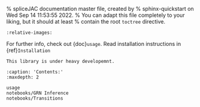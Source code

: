 % spliceJAC documentation master file, created by
% sphinx-quickstart on Wed Sep 14 11:53:55 2022.
% You can adapt this file completely to your liking, but it should at least
% contain the root `toctree` directive.

```{include} ../../README.md
:relative-images:
```

For further info, check out {doc}`usage`. 
Read installation instructions in {ref}`Installation`

```{warning}
This library is under heavy developemnt.
```

```{toctree}
:caption: 'Contents:'
:maxdepth: 2

usage
notebooks/GRN Inference
notebooks/Transitions
```
